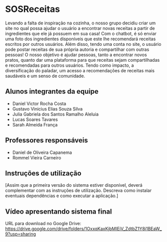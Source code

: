 # SOSReceitas

Levando a falta de inspiração na cozinha, o nosso grupo decidiu criar um site no qual possa ajudar o usuário a encontrar novas receitas a partir de ingredientes que ele já possuem em sua casa!
Com o chatbot, é só enviar uma foto dos ingredientes disponíveis que este lhe recomendará receitas escritos por outros usuários. Além disso, tendo uma conta no site, o usuário pode postar receitas de sua própria autoria e compartilhar com outras pessoas! 
O nosso objetivo é ajudar pessoas, tanto a encontrar novos pratos, quanto dar uma plataforma para que receitas sejam compartilhadas e recomendadas para outros usuários. Tendo como impacto, a diversificação do paladar, um acesso a recomendações de receitas mais saudáveis e um senso de comunidade.

## Alunos integrantes da equipe

* Daniel Victor Rocha Costa
* Gustavo Vinicius Elias Souza Silva
* Julia Gabriela dos Santos Ramalho Aleluia
* Lucas Soares Tavares
* Sarah Almeida França

## Professores responsáveis

* Daniel de Oliveira Capanema
* Rommel Vieira Carneiro

## Instruções de utilização

[Assim que a primeira versão do sistema estiver disponível, deverá complementar com as instruções de utilização. Descreva como instalar eventuais dependências e como executar a aplicação.]

## Vídeo apresentando sistema final

URL para download no Google Drive: https://drive.google.com/drive/folders/1OxxqKaxKjbMIEiV_ZdtbZ1Y8i1BEaW_9?usp=sharing
